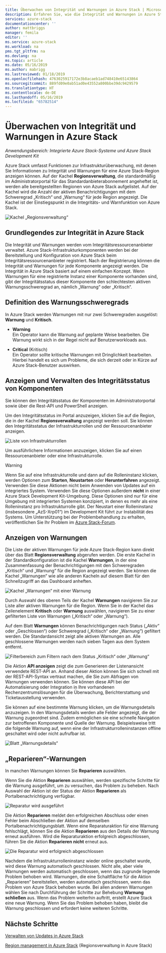 ```yaml
---
title: Überwachen von Integrität und Warnungen in Azure Stack | Microsoft-Dokumentation
description: Erfahren Sie, wie die Integrität und Warnungen in Azure Stack überwacht werden.
services: azure-stack
documentationcenter: ''
author: mattbriggs
manager: femila
editor: ''
ms.service: azure-stack
ms.workload: na
pms.tgt_pltfrm: na
ms.devlang: na
ms.topic: article
ms.date: 05/16/2019
ms.author: mabrigg
ms.lastreviewed: 01/18/2019
ms.openlocfilehash: 4763025917172e3b8acaeb1ad748410e65143864
ms.sourcegitcommit: 889fd09e0ab51ad0e43552a800bbe39dc9429579
ms.translationtype: HT
ms.contentlocale: de-DE
ms.lasthandoff: 05/16/2019
ms.locfileid: "65782514"
---
```

# <a name="monitor-health-and-alerts-in-azure-stack"></a>Überwachen von Integrität und Warnungen in Azure Stack

*Anwendungsbereich: Integrierte Azure Stack-Systeme und Azure Stack Development Kit*

Azure Stack umfasst Funktionen zur Infrastrukturüberwachung, mit denen Sie Informationen zu Integrität und Warnungen für eine Azure Stack-Region anzeigen können. Auf der Kachel **Regionsverwaltung**, die standardmäßig im Administratorportal für das Standardanbieterabonnement angeheftet ist, werden alle bereitgestellten Regionen von Azure Stack aufgelistet. Auf der Kachel wird die Anzahl der aktiven Benachrichtigungen mit dem Schweregrad „Kritisch“ und „Warnung“ für jede Region angezeigt. Die Kachel ist der Einstiegspunkt in die Integritäts- und Warnfunktion von Azure Stack.

![Kachel „Regionsverwaltung“](media/azure-stack-monitor-health/image1.png)

## <a name="understand-health-in-azure-stack"></a>Grundlegendes zur Integrität in Azure Stack

Die Integrität und Warnungen werden vom Integritätsressourcenanbieter verwaltet. Azure Stack-Infrastrukturkomponenten werden bei der Bereitstellung und Konfiguration von Azure Stack beim Integritätsressourcenanbieter registriert. Nach der Registrierung können die Integrität und Warnungen für jede Komponente angezeigt werden. Die Integrität in Azure Stack basiert auf einem einfachen Konzept. Wenn Warnungen für eine registrierte Instanz einer Komponente vorhanden sind, gibt der Integritätsstatus dieser Komponente den schlechtesten aktiven Warnungsschweregrad an, nämlich „Warnung“ oder „Kritisch“.

## <a name="alert-severity-definition"></a>Definition des Warnungsschweregrads

In Azure Stack werden Warnungen mit nur zwei Schweregraden ausgelöst: **Warnung** und **Kritisch**.

- **Warning**  
  Ein Operator kann die Warnung auf geplante Weise bearbeiten. Die Warnung wirkt sich in der Regel nicht auf Benutzerworkloads aus.

- **Critical** (Kritisch)  
  Ein Operator sollte kritische Warnungen mit Dringlichkeit bearbeiten. Hierbei handelt es sich um Probleme, die sich derzeit oder in Kürze auf Azure Stack-Benutzer auswirken.


## <a name="view-and-manage-component-health-state"></a>Anzeigen und Verwalten des Integritätsstatus von Komponenten

Sie können den Integritätsstatus der Komponenten im Administratorportal sowie über die Rest-API und PowerShell anzeigen.

Um den Integritätsstatus im Portal anzuzeigen, klicken Sie auf die Region, die in der Kachel **Regionsverwaltung** angezeigt werden soll. Sie können den Integritätsstatus der Infrastrukturrollen und der Ressourcenanbieter anzeigen.

![Liste von Infrastrukturrollen](media/azure-stack-monitor-health/image2.png)

Um ausführlichere Informationen anzuzeigen, klicken Sie auf einen Ressourcenanbieter oder eine Infrastrukturrolle.

> [!WARNING]  
> Wenn Sie auf eine Infrastrukturrolle und dann auf die Rolleninstanz klicken, werden Optionen zum **Starten**, **Neustarten** oder **Herunterfahren** angezeigt. Verwenden Sie diese Aktionen nicht beim Anwenden von Updates auf ein integriertes System. Verwenden Sie diese Optionen außerdem **nicht** in einer Azure Stack Development Kit-Umgebung. Diese Optionen sind nur für eine Umgebung mit integrierten Systemen konzipiert, in denen es mehr als eine Rolleninstanz pro Infrastrukturrolle gibt. Der Neustart einer Rolleninstanz (insbesondere „AzS-Xrp01“) im Development Kit führt zur Instabilität des Systems. Um Unterstützung bei der Problembehandlung zu erhalten, veröffentlichen Sie Ihr Problem im [Azure Stack-Forum](https://aka.ms/azurestackforum).
>

## <a name="view-alerts"></a>Anzeigen von Warnungen

Die Liste der aktiven Warnungen für jede Azure Stack-Region kann direkt über das Blatt **Regionsverwaltung** abgerufen werden. Die erste Kachel in der Standardkonfiguration ist die Kachel **Warnungen**, in der eine Zusammenfassung der Benachrichtigungen mit den Schweregraden „Kritisch“ und „Warnung“ für die Region angezeigt werden. Sie können die Kachel „Warnungen“ wie alle anderen Kacheln auf diesem Blatt für den Schnellzugriff an das Dashboard anheften.

![Kachel „Warnungen“ mit einer Warnung](media/azure-stack-monitor-health/image3.png)

Durch Auswahl des oberen Teils der Kachel **Warnungen** navigieren Sie zur Liste aller aktiven Warnungen für die Region. Wenn Sie in der Kachel das Zeilenelement **Kritisch** oder **Warnung** auswählen, navigieren Sie zu einer gefilterten Liste von Warnungen („Kritisch“ oder „Warnung“). 

Auf dem Blatt **Warnungen** können Benachrichtigungen nach Status („Aktiv“ oder „Geschlossen“) oder Schweregrad („Kritisch“ oder „Warnung“) gefiltert werden. Die Standardansicht zeigt alle aktiven Warnungen an. Alle geschlossene Warnungen werden nach sieben Tagen aus dem System entfernt.

![Filterbereich zum Filtern nach dem Status „Kritisch“ oder „Warnung“](media/azure-stack-monitor-health/alert-view.png)

Die Aktion **API anzeigen** zeigt die zum Generieren der Listenansicht verwendete REST-API an. Anhand dieser Aktion können Sie sich schnell mit der REST-API-Syntax vertraut machen, die Sie zum Abfragen von Warnungen verwenden können. Sie können diese API bei der Automatisierung oder Integration in Ihre vorhandenen Rechenzentrumslösungen für die Überwachung, Berichterstattung und Ticketausstellung verwenden.

Sie können auf eine bestimmte Warnung klicken, um die Warnungsdetails anzuzeigen. In den Warnungsdetails werden alle Felder angezeigt, die der Warnung zugeordnet sind. Zudem ermöglichen sie eine schnelle Navigation zur betroffenen Komponente und Quelle der Warnung. Beispielsweise tritt die folgende Warnung auf, wenn eine der Infrastrukturrolleninstanzen offline geschaltet wird oder nicht aufrufbar ist.  

![Blatt „Warnungsdetails“](media/azure-stack-monitor-health/alert-detail.png)

## <a name="repair-alerts"></a>„Reparieren“-Warnungen

In manchen Warnungen können Sie **Reparieren** auswählen.

Wenn Sie die Aktion **Reparieren** auswählen, werden spezifische Schritte für die Warnung ausgeführt, um zu versuchen, das Problem zu beheben. Nach Auswahl der Aktion ist der Status der Aktion **Reparieren** als Portalbenachrichtigung verfügbar.

![Reparatur wird ausgeführt](media/azure-stack-monitor-health/repair-in-progress.png)

Die Aktion **Reparieren** meldet den erfolgreichen Abschluss oder einen Fehler beim Abschließen der Aktion auf demselben Portalbenachrichtigungsblatt.  Wenn eine Reparaturaktion für eine Warnung fehlschlägt, können Sie die Aktion **Reparieren** aus den Details der Warnung erneut ausführen. Wird die Reparaturaktion erfolgreich abgeschlossen, führen Sie die Aktion **Reparieren** **nicht** erneut aus.

![Die Reparatur wird erfolgreich abgeschlossen](media/azure-stack-monitor-health/repair-completed.png)

Nachdem die Infrastrukturrolleninstanz wieder online geschaltet wurde, wird diese Warnung automatisch geschlossen. Nicht alle, aber viele Warnungen werden automatisch geschlossen, wenn das zugrunde liegende Problem behoben wird. Warnungen, die eine Schaltfläche für die Aktion „Reparieren“ bereitstellen, werden automatisch geschlossen, wenn das Problem von Azure Stack behoben wurde.  Bei allen anderen Warnungen wählen Sie nach Durchführung der Schritte zur Behebung **Warnung schließen** aus. Wenn das Problem weiterhin auftritt, erstellt Azure Stack eine neue Warnung. Wenn Sie das Problem behoben haben, bleibt die Warnung geschlossen und erfordert keine weiteren Schritte.

## <a name="next-steps"></a>Nächste Schritte

[Verwalten von Updates in Azure Stack](azure-stack-updates.md)

[Region management in Azure Stack](azure-stack-region-management.md) (Regionsverwaltung in Azure Stack)
